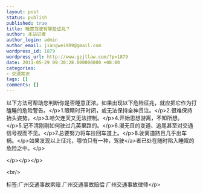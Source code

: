 ```yaml
---
layout: post
status: publish
published: true
title: 睡意驾驶有哪些征兆？
author: 本站记者
author_login: admin
author_email: jiangwei909@gmail.com
wordpress_id: 1879
wordpress_url: http://www.gzjtlaw.com/?p=1879
date: 2011-05-29 09:30:28.000000000 +08:00
categories:
- 交通常识
tags: []
comments: []
---
```

<p>以下方法可帮助您判断你是否睡意正浓。如果出现以下危险征兆，就应把它作为打瞌睡的危险警告。<&#47;p>1.眼睛时开时闭，或无法保持全神贯注。<&#47;p>2.很难保持抬头姿势。<&#47;p>3.哈欠连天又无法控制。<&#47;p>4.开始思想游离，不知所想。<&#47;p>5.记不清刚刚如何驶过几英里路的。<&#47;p>6.漫无目的变道、追尾甚至对交通信号视而不见。<&#47;p>7.总要努力将车拉回车道上。<&#47;p>8.驶离道路且几乎出车祸。<&#47;p>如果发现以上征兆，哪怕只有一种，<a>驾驶<&#47;a>者已处在随时陷入睡眠的危险之中。<&#47;p><p><&#47;p><&#47;p><&#47;p><br&#47;><p>标签:广州交通事故索赔 广州交通事故赔偿 广州交通事故律师<&#47;p>
